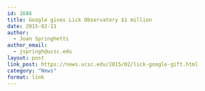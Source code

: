 ```yaml
---
id: 1686
title: Google gives Lick Observatory $1 million
date: 2015-02-11
author:
  - Joan Springhetti
author_email:
  - jspringh@ucsc.edu
layout: post
link_post: https://news.ucsc.edu/2015/02/lick-google-gift.html
category: "News"
format: link
---
```

